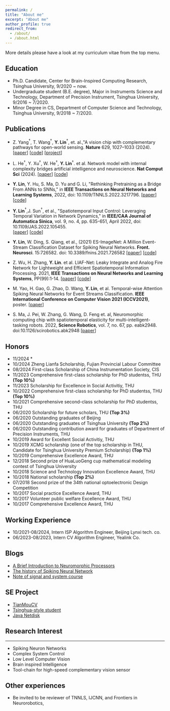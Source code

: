 ```yaml
---
permalink: /
title: "About me"
excerpt: "About me"
author_profile: true
redirect_from: 
  - /about/
  - /about.html
---
```


More details please have a look at my curriculum vitae from the top menu.

## Education

- Ph.D. Candidate, Center for Brain-Inspired Computing Research, Tsinghua University, 9/2020 ~ now.
- Undergraduate student (B.E. degree), Major in Instruments Science and Technology, Department of Precision Instrument, Tsinghua University, 9/2016 ~ 7/2020.
- Minor Degree in CS, Department of Computer Science and Technology, Tsinghua University, 9/2018 ~ 7/2020.

## Publications

- Z. Yang$^†$, T. Wang$^†$, **Y. Lin**$^†$, et. al.,"A vision chip with complementary pathways for open-world sensing. **Nature** 629, 1027–1033 (2024). 
[[paper](https://doi.org/10.1038/s41586-024-07358-4)] [[code](https://github.com/Tianmouc)] [[project](https://www.cbicr.tsinghua.edu.cn/?page_id=971)]

- L. He$^†$, Y. Xu$^†$, W. He$^†$, **Y. Lin**$^†$. et al. Network model with internal complexity bridges artificial intelligence and neuroscience. **Nat Comput Sci** (2024).  [[paper](https://doi.org/10.1038/s43588-024-00674-9)]  [[code](https://github.com/helx-20/complexity)]

- **Y. Lin**, Y. Hu, S. Ma, D. Yu and G. Li, "Rethinking Pretraining as a Bridge From ANNs to SNNs," in **IEEE Transactions on Neural Networks and Learning Systems**, 2022, doi: 10.1109/TNNLS.2022.3217796.
[[paper](https://ieeexplore.ieee.org/document/9950361)] [[code](https://github.com/lyh983012/SNN-ANN-Pretrain)]

- **Y. Lin**$^†$,J. Sun$^†$, et al., "Spatiotemporal Input Control: Leveraging Temporal Variation in Network Dynamics," in **IEEE/CAA Journal of Automatica Sinica**, vol. 9, no. 4, pp. 635-651, April 2022, doi: 10.1109/JAS.2022.105455.    
[[paper](https://ieeexplore.ieee.org/abstract/document/9732319)] [[code](https://github.com/lyh983012/ComplexNetController)]

- **Y. Lin**, W. Ding, S. Qiang, et al., (2021) ES-ImageNet: A Million Event-Stream Classification Dataset for Spiking Neural Networks. **Front. Neurosci**. 15:726582. doi: 10.3389/fnins.2021.726582
[[paper](https://www.frontiersin.org/articles/10.3389/fnins.2021.726582/full)] [[code](https://github.com/lyh983012/ES-imagenet-master)]

- Z. Wu, H. Zhang, **Y. Lin**. et al. LIAF-Net: Leaky Integrate and Analog Fire Network for Lightweight and Efficient Spatiotemporal Information Processing. 2021, **IEEE Transactions on Neural Networks and Learning Systems**, PP(99):1-14.
[[paper](https://ieeexplore.ieee.org/abstract/document/9429228)] [[code](https://github.com/lyh983012/SNN-genunit)]

- M. Yao, H. Gao, G. Zhao, D. Wang, **Y. Lin**, et al. Temporal-wise Attention Spiking Neural Networks for Event Streams Classification. **IEEE International Conference on Computer Vision 2021 (ICCV2021)**, poster.
[[paper](https://openaccess.thecvf.com/content/ICCV2021/html/Yao_Temporal-Wise_Attention_Spiking_Neural_Networks_for_Event_Streams_Classification_ICCV_2021_paper.html)]

- S. Ma, J. Pei, W. Zhang, G. Wang, D. Feng et. al, Neuromorphic computing chip with spatiotemporal elasticity for multi-intelligent-tasking robots. 2022, **Science Robotics**, vol. 7, no. 67, pp. eabk2948. doi:10.1126/scirobotics.abk2948 
[[paper](https://www.science.org/doi/abs/10.1126/scirobotics.abk2948)] 

##  Honors


- 11/2024 *
- 10/2024 Zheng Lianfa Scholarship, Fujian Provincial Labour Committee
- 08/2024 First-class Scholarship of China Instrumentation Society, CIS
- 11/2023 Comprehensive first-class scholarship for PhD studentss, THU **(Top 10%)**
- 11/2023 Scholarship for Excellence in Social Activitiy, THU
- 10/2022 Comprehensive first-class scholarship for PhD studentss, THU **(Top 10%)**
- 10/2021	Comprehensive second-class scholarship for PhD studentss, THU
- 06/2020	Scholarship for future scholars, THU **(Top 3%)**
- 06/2020	Outstanding graduates of Beijing
- 06/2020	Outstanding graduates of Tsinghua University **(Top 2%)**
- 06/2020	Outstanding contribution award for graduates of Department of Precision Instruments, THU
- 10/2019	Award for Excellent Social Activitiy, THU
- 10/2019	XCMG scholarship (one of the top scholarship in THU, Candidate for Tsinghua University Premium Scholarship) **(Top 1%)**
- 10/2019	Comprehensive Excellence Award, THU
- 12/2018	Second prize of HuaLuoGeng cup mathematical modeling contest of Tsinghua University
- 10/2018	Science and Technology Innovation Excellence Award, THU
- 10/2018	National scholarship **(Top 2%)**
- 07/2018	Second prize of the 34th national optoelectronic Design Competition
- 10/2017	Social practice Excellence Award, THU
- 10/2017	Volunteer public welfare Excellence Award, THU
- 10/2017	Comprehensive Excellence Award, THU

## Working Experience

- 10/2021-08/2024, Intern ISP Algorithm Engineer, Beijing Lynxi tech. co.
- 06/2023-08/2023, Intern CV Algorithm Engineer, Yealink Co.

## Blogs
- [A Brief Introduction to Neuromorphic Processors](https://spectra.mathpix.com/article/2022.09.00090/a-brief-introduction-to-neuromorphic-processors)
- [The history of Spiking Neural Network](https://spectra.mathpix.com/article/2022.09.00085/the-history-of-spiking-neural-network)
- [Note of signal and system course](https://blog.csdn.net/qq_42968558/category_10565336.html)

##  SE Project

- [TianMouCV](https://github.com/Tianmouc/tianmoucv)
- [Tsinghua-style student](https://github.com/lyh983012/TS-game/releases/tag/1.0.0)
- [Java Netdisk](https://github.com/lyh983012/Java-Netdisk)

## Research Interest
------
-	Spiking Neuron Networks
-	Complex System Control
-	Low Level Computer Vision
-	Brain inspired Intelligence
- Tool-chain for high-speed complementary vision sensor

## Other experiences

- Be invited to be reviewer of TNNLS, IJCNN, and Frontiers in Neurorobotics,

<div>
  <script type='text/javascript' id='clustrmaps' src='//cdn.clustrmaps.com/map_v2.js?cl=ffffff&w=a&t=n&d=4FJDDsvjuSFzFRBj90PhbhqvxK27XvsyT2vmNjJAHCQ&co=07558c&cmo=f5bbbb&cmn=2cb1cf'></script>
</div>